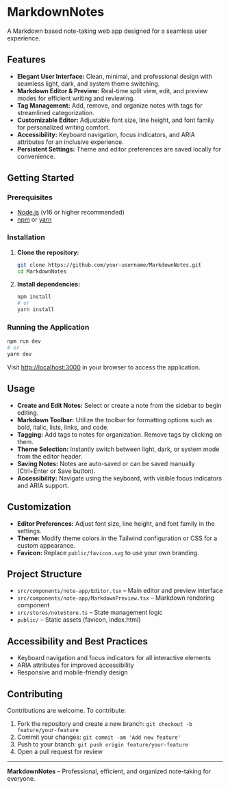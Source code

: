 # MarkdownNotes

A Markdown based note-taking web app designed for a seamless user experience.

## Features

- **Elegant User Interface:** Clean, minimal, and professional design with seamless light, dark, and system theme switching.
- **Markdown Editor & Preview:** Real-time split view, edit, and preview modes for efficient writing and reviewing.
- **Tag Management:** Add, remove, and organize notes with tags for streamlined categorization.
- **Customizable Editor:** Adjustable font size, line height, and font family for personalized writing comfort.
- **Accessibility:** Keyboard navigation, focus indicators, and ARIA attributes for an inclusive experience.
- **Persistent Settings:** Theme and editor preferences are saved locally for convenience.



## Getting Started

### Prerequisites
- [Node.js](https://nodejs.org/) (v16 or higher recommended)
- [npm](https://www.npmjs.com/) or [yarn](https://yarnpkg.com/)

### Installation

1. **Clone the repository:**
   ```bash
   git clone https://github.com/your-username/MarkdownNotes.git
   cd MarkdownNotes
   ```
2. **Install dependencies:**
   ```bash
   npm install
   # or
   yarn install
   ```

### Running the Application

```bash
npm run dev
# or
yarn dev
```

Visit [http://localhost:3000](http://localhost:3000) in your browser to access the application.

## Usage

- **Create and Edit Notes:** Select or create a note from the sidebar to begin editing.
- **Markdown Toolbar:** Utilize the toolbar for formatting options such as bold, italic, lists, links, and code.
- **Tagging:** Add tags to notes for organization. Remove tags by clicking on them.
- **Theme Selection:** Instantly switch between light, dark, or system mode from the editor header.
- **Saving Notes:** Notes are auto-saved or can be saved manually (Ctrl+Enter or Save button).
- **Accessibility:** Navigate using the keyboard, with visible focus indicators and ARIA support.

## Customization

- **Editor Preferences:** Adjust font size, line height, and font family in the settings.
- **Theme:** Modify theme colors in the Tailwind configuration or CSS for a custom appearance.
- **Favicon:** Replace `public/favicon.svg` to use your own branding.

## Project Structure

- `src/components/note-app/Editor.tsx` – Main editor and preview interface
- `src/components/note-app/MarkdownPreview.tsx` – Markdown rendering component
- `src/stores/noteStore.ts` – State management logic
- `public/` – Static assets (favicon, index.html)

## Accessibility and Best Practices

- Keyboard navigation and focus indicators for all interactive elements
- ARIA attributes for improved accessibility
- Responsive and mobile-friendly design

## Contributing

Contributions are welcome. To contribute:

1. Fork the repository and create a new branch: `git checkout -b feature/your-feature`
2. Commit your changes: `git commit -am 'Add new feature'`
3. Push to your branch: `git push origin feature/your-feature`
4. Open a pull request for review

---

**MarkdownNotes** – Professional, efficient, and organized note-taking for everyone.
